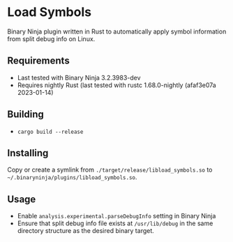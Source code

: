 # Load Symbols
Binary Ninja plugin written in Rust to automatically apply symbol information from split debug info on Linux.

## Requirements
 * Last tested with Binary Ninja 3.2.3983-dev
 * Requires nightly Rust (last tested with rustc 1.68.0-nightly (afaf3e07a 2023-01-14)

## Building
 * `cargo build --release`

## Installing
Copy or create a symlink from `./target/release/libload_symbols.so` to `~/.binaryninja/plugins/libload_symbols.so`.

## Usage
 * Enable `analysis.experimental.parseDebugInfo` setting in Binary Ninja
 * Ensure that split debug info file exists at `/usr/lib/debug` in the same directory structure as the desired binary target.
